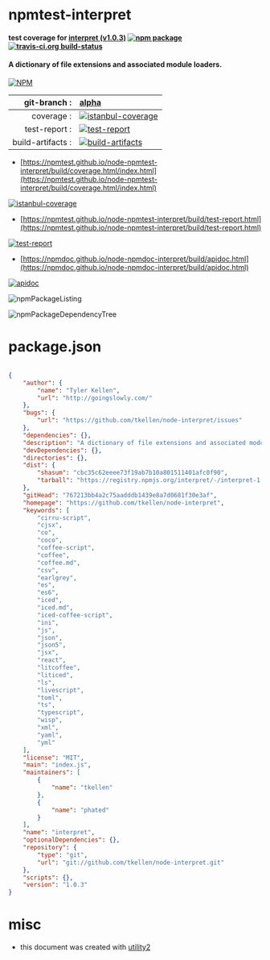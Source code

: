 # npmtest-interpret

#### test coverage for  [interpret (v1.0.3)](https://github.com/tkellen/node-interpret)  [![npm package](https://img.shields.io/npm/v/npmtest-interpret.svg?style=flat-square)](https://www.npmjs.org/package/npmtest-interpret) [![travis-ci.org build-status](https://api.travis-ci.org/npmtest/node-npmtest-interpret.svg)](https://travis-ci.org/npmtest/node-npmtest-interpret)

#### A dictionary of file extensions and associated module loaders.

[![NPM](https://nodei.co/npm/interpret.png?downloads=true&downloadRank=true&stars=true)](https://www.npmjs.com/package/interpret)

| git-branch : | [alpha](https://github.com/npmtest/node-npmtest-interpret/tree/alpha)|
|--:|:--|
| coverage : | [![istanbul-coverage](https://npmtest.github.io/node-npmtest-interpret/build/coverage.badge.svg)](https://npmtest.github.io/node-npmtest-interpret/build/coverage.html/index.html)|
| test-report : | [![test-report](https://npmtest.github.io/node-npmtest-interpret/build/test-report.badge.svg)](https://npmtest.github.io/node-npmtest-interpret/build/test-report.html)|
| build-artifacts : | [![build-artifacts](https://npmtest.github.io/node-npmtest-interpret/glyphicons_144_folder_open.png)](https://github.com/npmtest/node-npmtest-interpret/tree/gh-pages/build)|

- [https://npmtest.github.io/node-npmtest-interpret/build/coverage.html/index.html](https://npmtest.github.io/node-npmtest-interpret/build/coverage.html/index.html)

[![istanbul-coverage](https://npmtest.github.io/node-npmtest-interpret/build/screenCapture.buildCi.browser.%252Ftmp%252Fbuild%252Fcoverage.lib.html.png)](https://npmtest.github.io/node-npmtest-interpret/build/coverage.html/index.html)

- [https://npmtest.github.io/node-npmtest-interpret/build/test-report.html](https://npmtest.github.io/node-npmtest-interpret/build/test-report.html)

[![test-report](https://npmtest.github.io/node-npmtest-interpret/build/screenCapture.buildCi.browser.%252Ftmp%252Fbuild%252Ftest-report.html.png)](https://npmtest.github.io/node-npmtest-interpret/build/test-report.html)

- [https://npmdoc.github.io/node-npmdoc-interpret/build/apidoc.html](https://npmdoc.github.io/node-npmdoc-interpret/build/apidoc.html)

[![apidoc](https://npmdoc.github.io/node-npmdoc-interpret/build/screenCapture.buildCi.browser.%252Ftmp%252Fbuild%252Fapidoc.html.png)](https://npmdoc.github.io/node-npmdoc-interpret/build/apidoc.html)

![npmPackageListing](https://npmtest.github.io/node-npmtest-interpret/build/screenCapture.npmPackageListing.svg)

![npmPackageDependencyTree](https://npmtest.github.io/node-npmtest-interpret/build/screenCapture.npmPackageDependencyTree.svg)



# package.json

```json

{
    "author": {
        "name": "Tyler Kellen",
        "url": "http://goingslowly.com/"
    },
    "bugs": {
        "url": "https://github.com/tkellen/node-interpret/issues"
    },
    "dependencies": {},
    "description": "A dictionary of file extensions and associated module loaders.",
    "devDependencies": {},
    "directories": {},
    "dist": {
        "shasum": "cbc35c62eeee73f19ab7b10a801511401afc0f90",
        "tarball": "https://registry.npmjs.org/interpret/-/interpret-1.0.3.tgz"
    },
    "gitHead": "767213bb4a2c75aadddb1439e8a7d0681f30e3af",
    "homepage": "https://github.com/tkellen/node-interpret",
    "keywords": [
        "cirru-script",
        "cjsx",
        "co",
        "coco",
        "coffee-script",
        "coffee",
        "coffee.md",
        "csv",
        "earlgrey",
        "es",
        "es6",
        "iced",
        "iced.md",
        "iced-coffee-script",
        "ini",
        "js",
        "json",
        "json5",
        "jsx",
        "react",
        "litcoffee",
        "liticed",
        "ls",
        "livescript",
        "toml",
        "ts",
        "typescript",
        "wisp",
        "xml",
        "yaml",
        "yml"
    ],
    "license": "MIT",
    "main": "index.js",
    "maintainers": [
        {
            "name": "tkellen"
        },
        {
            "name": "phated"
        }
    ],
    "name": "interpret",
    "optionalDependencies": {},
    "repository": {
        "type": "git",
        "url": "git://github.com/tkellen/node-interpret.git"
    },
    "scripts": {},
    "version": "1.0.3"
}
```



# misc
- this document was created with [utility2](https://github.com/kaizhu256/node-utility2)
